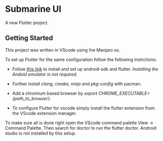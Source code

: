 # Submarine UI

A new Flutter project.

## Getting Started

This project was written in VScode using the Manjaro os.

To set up Flutter for the same configuration follow the following instrctions:

- Follow [this link](https://dev.to/awais/configure-flutter-development-environment-on-manjaro-arch-linux-4a0a) to install and set up android-sdk and flutter.          *Installing the Andoid emulator is not required.*
 
- Further install *clang, cmake, ninja and pkg-config* with pacman.

- Add a chromium based browser by *export CHROME_EXECUTABLE={path_to_browser}*.
 
- To configure Flutter for vscode simply install the flutter extension from the VScode extension manager.

To make sure all is done right open the VScode command palette View -> Command Palette.
Then search for doctor to run the flutter doctor. Android studio is not installed by this setup.
